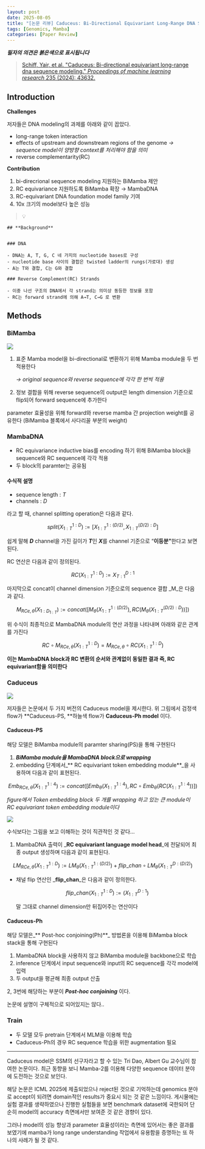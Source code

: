 ```yaml
---
layout: post
date: 2025-08-05
title: "[논문 리뷰] Caduceus: Bi-Directional Equivariant Long-Range DNA Sequence Modeling"
tags: [Genomics, Mamba]
categories: [Paper Review]
---
```


<span class="notion-red">_**필자의 의견은 붉은색으로 표시됩니다**_</span>


> [Schiff, Yair, et al. "Caduceus: Bi-directional equivariant long-range dna sequence modeling." ](https://pmc.ncbi.nlm.nih.gov/articles/PMC12189541/)[_Proceedings of machine learning research_](https://pmc.ncbi.nlm.nih.gov/articles/PMC12189541/)[ 235 (2024): 43632.](https://pmc.ncbi.nlm.nih.gov/articles/PMC12189541/)



## Introduction


**Challenges**


저자들은 DNA modeling의 과제를 아래와 같이 꼽았다.

- long-range token interaction
- effects of upstream and downstream regions of the genome 
_→ sequence model이 양방향 context를 처리해야 함을 의미_
- reverse complementarity(RC)

**Contribution**

1. bi-direcrional sequence modeling 지원하는 BiMamba 제안
1. RC equivariance 지원하도록 BiMamba 확장 → MambaDNA
1. RC-equivariant DNA foundation model family 기여
1. 10x 크기의 model보다 높은 성능

> 💡 


	## **Background**


	### DNA

	- DNA는 A, T, G, C 네 가지의 nucleotide bases로 구성
	- nucleotide base 사이의 결합은 twisted ladder의 rungs(가로대) 생성
	- A는 T와 결합, C는 G와 결합

	### Reverse Complement(RC) Strands

	- 이중 나선 구조의 DNA에서 각 strand는 의미상 동등한 정보를 포함
	- RC는 forward strand에 의해 A→T, C→G 로 변환


## Methods



### BiMamba


![](https://prod-files-secure.s3.us-west-2.amazonaws.com/542b861c-36a8-4051-84e5-8804b6728dba/2c247d59-7815-4980-99f0-8f0d21f445a7/image.png?X-Amz-Algorithm=AWS4-HMAC-SHA256&X-Amz-Content-Sha256=UNSIGNED-PAYLOAD&X-Amz-Credential=ASIAZI2LB4664LLDJWWZ%2F20250825%2Fus-west-2%2Fs3%2Faws4_request&X-Amz-Date=20250825T170111Z&X-Amz-Expires=3600&X-Amz-Security-Token=IQoJb3JpZ2luX2VjEAkaCXVzLXdlc3QtMiJHMEUCIEvcV%2FPyCCg2LbVtgrMQLSa1yoow3PS0JztPHxsIdC2cAiEAwZJ6uNDJrxkJX71urp%2BWLAWfqU9zdj9mjrUVwBLpgN8q%2FwMIYhAAGgw2Mzc0MjMxODM4MDUiDImAsGXc9JmDi%2BsLrSrcA4C6ylD8LR4%2FwIaYxknDAtn3Bjy9VFT%2B0by8PYwWMf1w%2BIU5EkMD9aHwtCqntUzSILo9zKhv7VKO7yr0bMxd5hZhosZ7CHlTrS9zLrQWzaAegX4IEjBQfGyDBJej%2BjnKmz%2BdzUVZ65Z5JCx%2Bb36CSoORsBAVawxb%2Fnh2B1frc5VS%2FxMsA8bkGyJktpA0ePVoMKNfSSEDmFMW8CU0KSJlJ%2B4Bw7xB7KhQIVI0k7VYy7%2Bg6xR1x8CO688TmTtP%2FEBxu2GqWQqsGqlf7EhRefj7qQu6KRGM5b51BWjMoisNfWFcf%2BbpiSpxgYttheaOBotfcMP%2Fl4bgNd%2B33hVBDyOuYfhpSYD6Ps8O9sKsHGwmJzA1Mwt0BwAsaF1RClYycHrRHVd4hYQ2DLtbohx5L70O2enpUGsmHwjpYVwDvZWiofHjIkOBiHRKMdwUlUzh1jF6p%2FMasNBkkSYSAvhKOXJ8wMvvIIig7oJzTvrokyzcL3SsTTnQQ2i2IpUx114an9DLobkTmAlR6xOLOevpxhMcVtARez7ahPOON0vYNcgve%2BXqnXs7hLHVCEHM53NRCjEVy9j2is6Gq%2Fqt2vC%2Fxna7EZm6P79kfaR0EAgGPca28qDJofz9CWakxNsTMWgNMLuossUGOqUB36%2FMTt%2F%2BhM4clWduOXi0nRGazq5L21No8%2BLSqCTadZSkgfC0B9txW4%2BtCxlNNjGuCzRg76TQBlp5IAWdoL3kA2YALgtQBzE%2FmKk8U2QrV4P9RBM1HgfPO8IF1qXq%2F2S5p3PQbspIzdIj6PIsHBVPH4TqTjxz5Zj%2Bx7E%2BG2UZSw5C3tBtnaEpKNF6t5eMOIGQ6jGOY76yA%2FMxiND7SmZultqThTyH&X-Amz-Signature=275fd1d19ba56b1a87fdcc91ffed9147fae570e9984c361d244145c28d463d68&X-Amz-SignedHeaders=host&x-amz-checksum-mode=ENABLED&x-id=GetObject)

1. 표준 Mamba model을 bi-directional로 변환하기 위해 Mamba module을 두 번 적용한다

	_→ original sequence와 reverse sequence에 각각 한 번씩 적용_

1. 정보 결합을 위해 reverse sequence의 output은 length dimension 기준으로 flip되어 forward sequence에 추가한다

parameter 효율성을 위해 forward와 reverse mamba 간 projection weight를 공유한다 (BiMamba 블록에서 사다리꼴 부분의 weight)



### MambaDNA

- RC equivariance inductive bias를 encoding 하기 위해 BiMamba block을 sequence와 RC sequence에 각각 적용
- 두 block의 paramter는 공유됨


#### 수식적 설명

- sequence length : _T_
- channels : _D_

라고 할 때,  channel splitting operation은 다음과 같다.


$$
split(X^{1:D}_{1:T}):=[X^{1:(D/2)}_{1:T},X^{(D/2):D}_{1:T}]
$$


<span class="notion-red">쉽게 말해 </span><span class="notion-red">_**D**_</span><span class="notion-red"> channel을 가진 길이가 </span><span class="notion-red">_**T**_</span><span class="notion-red">인 </span><span class="notion-red">_**X**_</span><span class="notion-red">를 channel 기준으로 “</span><span class="notion-red">**이등분”**</span><span class="notion-red">한다고 보면 된다.</span>


RC 연산은 다음과 같이 정의된다.


$$
RC(X^{1:D}_{1:T}):=X^{D:1}_{T:1}
$$


마지막으로 concat이 channel dimension 기준으로의 sequence 결합 _M_은 다음과 같다.


$$
M_{RCe,\theta}(X_{1:D_{1:T}}):=concat([M_{\theta}(X^{1:(D/2)}_{1:T}),RC(M_{\theta}(X^{(D/2):D}_{1:T}))])
$$


위 수식이 최종적으로 MambaDNA module의 연산 과정을 나타내며 아래와 같은 관계를 가진다


$$
RC\circ M_{RCe,\theta}(X^{1:D}_{1:T}) = M_{RCe,\theta} \circ RC(X^{1:D}_{1:T})
$$


**이는 MambaDNA block과 RC 변환의 순서와 관계없이 동일한 결과 즉, RC equivariant함을 의미한다**



### Caduceus


![](https://prod-files-secure.s3.us-west-2.amazonaws.com/542b861c-36a8-4051-84e5-8804b6728dba/f94a60d7-8145-473b-aef9-7c68d3ec604a/image.png?X-Amz-Algorithm=AWS4-HMAC-SHA256&X-Amz-Content-Sha256=UNSIGNED-PAYLOAD&X-Amz-Credential=ASIAZI2LB4664LLDJWWZ%2F20250825%2Fus-west-2%2Fs3%2Faws4_request&X-Amz-Date=20250825T170111Z&X-Amz-Expires=3600&X-Amz-Security-Token=IQoJb3JpZ2luX2VjEAkaCXVzLXdlc3QtMiJHMEUCIEvcV%2FPyCCg2LbVtgrMQLSa1yoow3PS0JztPHxsIdC2cAiEAwZJ6uNDJrxkJX71urp%2BWLAWfqU9zdj9mjrUVwBLpgN8q%2FwMIYhAAGgw2Mzc0MjMxODM4MDUiDImAsGXc9JmDi%2BsLrSrcA4C6ylD8LR4%2FwIaYxknDAtn3Bjy9VFT%2B0by8PYwWMf1w%2BIU5EkMD9aHwtCqntUzSILo9zKhv7VKO7yr0bMxd5hZhosZ7CHlTrS9zLrQWzaAegX4IEjBQfGyDBJej%2BjnKmz%2BdzUVZ65Z5JCx%2Bb36CSoORsBAVawxb%2Fnh2B1frc5VS%2FxMsA8bkGyJktpA0ePVoMKNfSSEDmFMW8CU0KSJlJ%2B4Bw7xB7KhQIVI0k7VYy7%2Bg6xR1x8CO688TmTtP%2FEBxu2GqWQqsGqlf7EhRefj7qQu6KRGM5b51BWjMoisNfWFcf%2BbpiSpxgYttheaOBotfcMP%2Fl4bgNd%2B33hVBDyOuYfhpSYD6Ps8O9sKsHGwmJzA1Mwt0BwAsaF1RClYycHrRHVd4hYQ2DLtbohx5L70O2enpUGsmHwjpYVwDvZWiofHjIkOBiHRKMdwUlUzh1jF6p%2FMasNBkkSYSAvhKOXJ8wMvvIIig7oJzTvrokyzcL3SsTTnQQ2i2IpUx114an9DLobkTmAlR6xOLOevpxhMcVtARez7ahPOON0vYNcgve%2BXqnXs7hLHVCEHM53NRCjEVy9j2is6Gq%2Fqt2vC%2Fxna7EZm6P79kfaR0EAgGPca28qDJofz9CWakxNsTMWgNMLuossUGOqUB36%2FMTt%2F%2BhM4clWduOXi0nRGazq5L21No8%2BLSqCTadZSkgfC0B9txW4%2BtCxlNNjGuCzRg76TQBlp5IAWdoL3kA2YALgtQBzE%2FmKk8U2QrV4P9RBM1HgfPO8IF1qXq%2F2S5p3PQbspIzdIj6PIsHBVPH4TqTjxz5Zj%2Bx7E%2BG2UZSw5C3tBtnaEpKNF6t5eMOIGQ6jGOY76yA%2FMxiND7SmZultqThTyH&X-Amz-Signature=81d981bb3f953e1176fa16884f9695de8747bf80724a51ce7aca80b8e94b836c&X-Amz-SignedHeaders=host&x-amz-checksum-mode=ENABLED&x-id=GetObject)


저자들은 논문에서 두 가지 버전의 Caduceus model을 제시한다. 위 그림에서 검정색 flow가 **Caduceus-PS, **하늘색 flow가 **Caduceus-Ph model** 이다.



#### Caduceus-PS


해당 모델은 BiMamba module의 paramter sharing(PS)을 통해 구현된다

1. _**BiMamba module을 MambaDNA block으로 wrapping**_
1. embedding 단계에서_** RC equivariant token embedding module**_을 사용하며 다음과 같이 표현된다.

$$
Emb_{RCe,\theta}(X^{1:4}_{1:T}):=concat([Emb_{\theta}(X^{1:4}_{1:T}),RC \circ Emb_{\theta}(RC(X^{1:4}_{1:T}))])
$$


_figure에서 Token embedding block 두 개를 wrapping 하고 있는 큰 module이 RC equivariant token embedding module이다_


![](https://prod-files-secure.s3.us-west-2.amazonaws.com/542b861c-36a8-4051-84e5-8804b6728dba/b175e4da-71eb-4e91-8c23-a06dabe673c9/image.png?X-Amz-Algorithm=AWS4-HMAC-SHA256&X-Amz-Content-Sha256=UNSIGNED-PAYLOAD&X-Amz-Credential=ASIAZI2LB4664LLDJWWZ%2F20250825%2Fus-west-2%2Fs3%2Faws4_request&X-Amz-Date=20250825T170111Z&X-Amz-Expires=3600&X-Amz-Security-Token=IQoJb3JpZ2luX2VjEAkaCXVzLXdlc3QtMiJHMEUCIEvcV%2FPyCCg2LbVtgrMQLSa1yoow3PS0JztPHxsIdC2cAiEAwZJ6uNDJrxkJX71urp%2BWLAWfqU9zdj9mjrUVwBLpgN8q%2FwMIYhAAGgw2Mzc0MjMxODM4MDUiDImAsGXc9JmDi%2BsLrSrcA4C6ylD8LR4%2FwIaYxknDAtn3Bjy9VFT%2B0by8PYwWMf1w%2BIU5EkMD9aHwtCqntUzSILo9zKhv7VKO7yr0bMxd5hZhosZ7CHlTrS9zLrQWzaAegX4IEjBQfGyDBJej%2BjnKmz%2BdzUVZ65Z5JCx%2Bb36CSoORsBAVawxb%2Fnh2B1frc5VS%2FxMsA8bkGyJktpA0ePVoMKNfSSEDmFMW8CU0KSJlJ%2B4Bw7xB7KhQIVI0k7VYy7%2Bg6xR1x8CO688TmTtP%2FEBxu2GqWQqsGqlf7EhRefj7qQu6KRGM5b51BWjMoisNfWFcf%2BbpiSpxgYttheaOBotfcMP%2Fl4bgNd%2B33hVBDyOuYfhpSYD6Ps8O9sKsHGwmJzA1Mwt0BwAsaF1RClYycHrRHVd4hYQ2DLtbohx5L70O2enpUGsmHwjpYVwDvZWiofHjIkOBiHRKMdwUlUzh1jF6p%2FMasNBkkSYSAvhKOXJ8wMvvIIig7oJzTvrokyzcL3SsTTnQQ2i2IpUx114an9DLobkTmAlR6xOLOevpxhMcVtARez7ahPOON0vYNcgve%2BXqnXs7hLHVCEHM53NRCjEVy9j2is6Gq%2Fqt2vC%2Fxna7EZm6P79kfaR0EAgGPca28qDJofz9CWakxNsTMWgNMLuossUGOqUB36%2FMTt%2F%2BhM4clWduOXi0nRGazq5L21No8%2BLSqCTadZSkgfC0B9txW4%2BtCxlNNjGuCzRg76TQBlp5IAWdoL3kA2YALgtQBzE%2FmKk8U2QrV4P9RBM1HgfPO8IF1qXq%2F2S5p3PQbspIzdIj6PIsHBVPH4TqTjxz5Zj%2Bx7E%2BG2UZSw5C3tBtnaEpKNF6t5eMOIGQ6jGOY76yA%2FMxiND7SmZultqThTyH&X-Amz-Signature=592a367d5d97fca43392cf98234f9229acda3bd63487ceddaf79c9d3ab7874db&X-Amz-SignedHeaders=host&x-amz-checksum-mode=ENABLED&x-id=GetObject)


<span class="notion-red">수식보다는 그림을 보고 이해하는 것이 직관적인 것 같다…</span>

1. MambaDNA 출력이 _**RC equivariant language model head**_에 전달되어 최종 output 생성하며 다음과 같이 표현된다.

$$
LM_{RCe,\theta}(X^{1:D}_{1:T}):= LM_{\theta}(X^{1:(D/2)}_{1:T})+flip\_chan\circ LM_{\theta}(X^{D:(D/2)}_{1:T})
$$

- 채널 flip 연산인 _**flip\_chan**_은 다음과 같이 정의한다.

	$$
	flip\_chan(X^{1:D}_{1:T}):=(X^{D:1}_{1:T})
	$$


	말 그대로 channel dimension만 뒤집어주는 연산이다



#### Caduceus-Ph


해당 모델은_** Post-hoc conjoining(Ph)**_ 방법론을 이용해 BiMamba block stack을 통해 구현된다

1. MambaDNA block을 사용하지 않고 BiMamba module을 backbone으로 학습
1. inference 단계에서 input sequence와 input의 RC sequence를 각각 model에 입력
1. 두 output을 평균해 최종 output 산출

2, 3번에 해당하는 부분이 _**Post-hoc conjoining**_ 이다.


<span class="notion-red">논문에 설명이 구체적으로 되어있지는 않다..</span>



### Train

- 두 모델 모두 pretrain 단계에서 MLM을 이용해 학습
- Caduceus-Ph의 경우 RC sequence 학습을 위한 augmentation 필요

---


<span class="notion-red">Caduceus model은 SSM의 선구자라고 할 수 있는 Tri Dao, Albert Gu 교수님이 참여한 논문이다. 최근 동향을 보니 Mamba-2를 이용해 다양한 sequence 데이터 분야에 도전하는 것으로 보인다.</span>


<span class="notion-red">해당 논문은 ICML 2025에 제출되었으나 reject된 것으로 기억하는데 genomics 분야로 accept이 되려면 domain적인 results가 중요시 되는 것 같은 느낌이다. 게시물에는 실험 결과를 생략하였으나 진행한 실험들을 보면 benchmark dataset에 국한되어 단순히 model의 accuracy 측면에서만 보여준 것 같은 경향이 있다.</span>


<span class="notion-red">그러나 model의 성능 향상과 parameter 효율성이라는 측면에 있어서는 좋은 결과를 보였기에 mamba가 long range understanding 작업에서 유용함을 증명하는 또 하나의 사례가 될 것 같다.</span>

